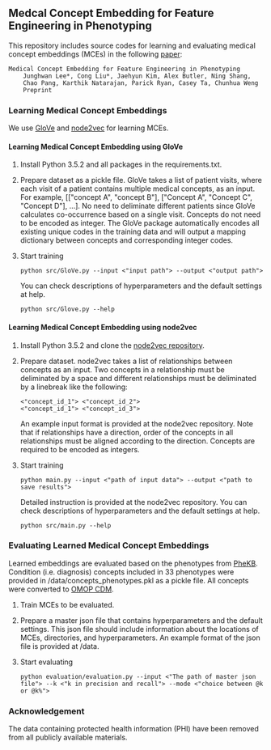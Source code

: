 ## Medcal Concept Embedding for Feature Engineering in Phenotyping

This repository includes source codes for learning and evaluating medical concept embeddings (MCEs) in the following [paper](https://scholar.google.com/citations?user=iSx6QrwAAAAJ&hl=en&oi=ao):

    Medical Concept Embedding for Feature Engineering in Phenotyping 
        Junghwan Lee*, Cong Liu*, Jaehyun Kim, Alex Butler, Ning Shang,
        Chao Pang, Karthik Natarajan, Parick Ryan, Casey Ta, Chunhua Weng
        Preprint


### Learning Medical Concept Embeddings
We use [GloVe](https://nlp.stanford.edu/pubs/glove.pdf) and [node2vec](https://snap.stanford.edu/node2vec/) for learning MCEs.

#### Learning Medical Concept Embedding using GloVe
1. Install Python 3.5.2 and all packages in the requirements.txt.
2. Prepare dataset as a pickle file. GloVe takes a list of patient visits, where each visit of a patient contains multiple medical concepts, as an input. For example, [["concept A", "concept B"], ["Concept A", "Concept C", "Concept D"], ...]. No need to deliminate different patients since GloVe calculates co-occurrence based on a single visit. Concepts do not need to be encoded as integer. The GloVe package automatically encodes all existing unique codes in the training data and will output a mapping dictionary between concepts and corresponding integer codes.
3. Start training 

       python src/GloVe.py --input <"input path"> --output <"output path">
    
    You can check descriptions of hyperparameters and the default settings at help.

       python src/Glove.py --help

#### Learning Medical Concept Embedding using node2vec
1. Install Python 3.5.2 and clone the [node2vec repository](https://github.com/aditya-grover/node2vec).
2. Prepare dataset. node2vec takes a list of relationships between concepts as an input. Two concepts in a relationship must be deliminated by a space and different relationships must be deliminated by a linebreak like the following:

       <"concept_id_1"> <"concept_id_2">
       <"concept_id_1"> <"concept_id_3">

    An example input format is provided at the node2vec repository. Note that if relationships have a direction, order of the concepts in all relationships must be aligned according to the direction. Concepts are required to be encoded as integers.
3. Start training

       python main.py --input <"path of input data"> --output <"path to save results">

    Detailed instruction is provided at the node2vec repository. You can check descriptions of hyperparameters and the default settings at help.

       python src/main.py --help


### Evaluating Learned Medical Concept Embeddings
Learned embeddings are evaluated based on the phenotypes from [PheKB](https://www.phekb.org/). Condition (i.e. diagnosis) concepts included in 33 phenotypes were provided in /data/concepts_phenotypes.pkl as a pickle file. All concepts were converted to [OMOP CDM](https://www.ohdsi.org/data-standardization/the-common-data-model/). 

1. Train MCEs to be evaluated.
2. Prepare a master json file that contains hyperparameters and the default settings. This json file should include information about the locations of MCEs, directories, and hyperparameters. An example format of the json file is provided at /data.
3. Start evaluating

       python evaluation/evaluation.py --input <"The path of master json file"> --k <"k in precision and recall"> --mode <"choice between @k or @k%">


### Acknowledgement
The data containing protected health information (PHI) have been removed from all publicly available materials.